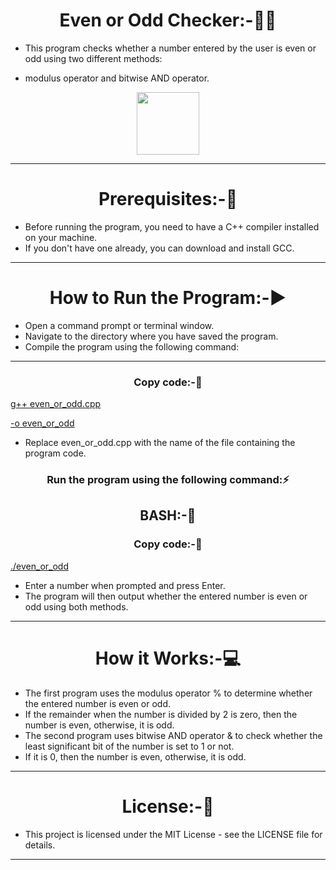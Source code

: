 <h1 align="center" >Even or Odd Checker:-👩‍💻</h1>

- This program checks whether a number entered by the user is even or odd using two different methods:<br> 

- modulus operator and bitwise AND operator.
<div align="center" >
<img height="100" wedith="100" src="https://res.cloudinary.com/practicaldev/image/fetch/s--it7aWv4F--/c_limit%2Cf_auto%2Cfl_progressive%2Cq_66%2Cw_880/https://dev-to-uploads.s3.amazonaws.com/uploads/articles/rjdim9k4525gck7ko2hk.gif"></div>
<hr>
<h1 align="center" >Prerequisites:-🧾</h1>

- Before running the program, you need to have a C++ compiler installed on your machine.
- If you don't have one already, you can download and install GCC.
<hr>

<h1 align="center" >How to Run the Program:-▶️</h1>

- Open a command prompt or terminal window.
- Navigate to the directory where you have saved the program.
- Compile the program using the following command:
<hr>
<h3 align=" center" >Copy code:-📝 </h3>

[g++ even_or_odd.cpp](http://g++even_or_odd.cpp)

[-o even_or_odd](http://-oeven_or_odd)

- Replace even_or_odd.cpp with the name of the file containing the program code.

<h3 align=" center" >Run the program using the following command:⚡</h3>

<h2 align="center">BASH:-🏃</h2>
<h3 align=" center" >Copy code:-📝 </h3>

[./even_or_odd](http://./even_or_odd)

- Enter a number when prompted and press Enter.
- The program will then output whether the entered number is even or odd using both methods.
<hr>
<h1 align="center" >How it Works:-💻</h1>

- The first program uses the modulus operator % to determine whether the entered number is even or odd. 
- If the remainder when the number is divided by 2 is zero, then the number is even, otherwise, it is odd.
- The second program uses bitwise AND operator & to check whether the least significant bit of the number is set to 1 or not.
- If it is 0, then the number is even, otherwise, it is odd.
<hr>
<h1 align="center" >License:-📙</h1>

- This project is licensed under the MIT License - see the LICENSE file for details.
<hr>
